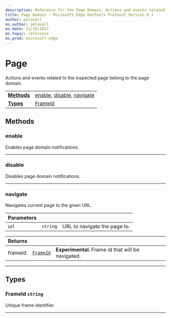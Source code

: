 ```yaml
---
description: Reference for the Page Domain. Actions and events related to the inspected page belong to the page domain.
title: Page Domain - Microsoft Edge DevTools Protocol Version 0.1
author: pelavall
ms.author: pelavall
ms.date: 12/15/2017
ms.topic: reference
ms.prod: microsoft-edge
---
```

# Page
Actions and events related to the inspected page belong to the page domain.

| | |
|-|-|
| [**Methods**](#methods) | [enable](#enable), [disable](#disable), [navigate](#navigate) |
| [**Types**](#types) | [FrameId](#frameid) |
## Methods

### enable
Enables page domain notifications.

</p>

---

### disable
Disables page domain notifications.

</p>

---

### navigate
Navigates current page to the given URL.

<table>
    <thead>
        <tr>
            <th>Parameters</th>
            <th></th>
            <th></th>
        </tr>
    </thead>
    <tbody>
        <tr>
            <td>url</td>
            <td><code class="flyout">string</code></td>
            <td>URL to navigate the page to.</td>
        </tr>
    </tbody>
</table>
<table>
    <thead>
        <tr>
            <th>Returns</th>
            <th></th>
            <th></th>
        </tr>
    </thead>
    <tbody>
        <tr>
            <td>frameId</td>
            <td><a href="#frameid"><code class="flyout">FrameId</code></a></td>
            <td><span><b>Experimental. </b></span>Frame id that will be navigated.</td>
        </tr>
    </tbody>
</table>
</p>

---

## Types

### <a name="frameid"></a> FrameId `string`

Unique frame identifier.

</p>

---
